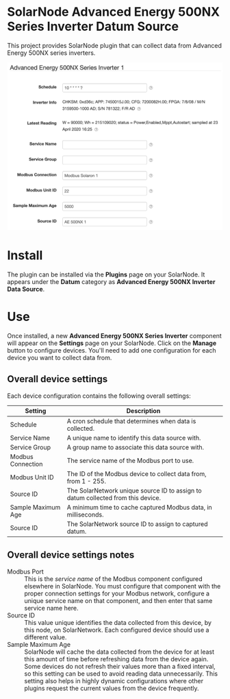 # SolarNode Advanced Energy 500NX Series Inverter Datum Source

This project provides SolarNode plugin that can collect data from Advanced Energy 500NX series
inverters.

![settings](docs/solarnode-ae500nx-device-settings.png)

# Install

The plugin can be installed via the **Plugins** page on your SolarNode. It appears under the
**Datum** category as **Advanced Energy 500NX Inverter Data Source**.

# Use

Once installed, a new **Advanced Energy 500NX Series Inverter** component will appear on the
**Settings** page on your SolarNode. Click on the **Manage** button to configure devices. You'll
need to add one configuration for each device you want to collect data from.

## Overall device settings

Each device configuration contains the following overall settings:

| Setting            | Description                                                                      |
|--------------------|----------------------------------------------------------------------------------|
| Schedule           | A cron schedule that determines when data is collected.                          |
| Service Name       | A unique name to identify this data source with.                                 |
| Service Group      | A group name to associate this data source with.                                 |
| Modbus Connection  | The service name of the Modbus port to use.                                      |
| Modbus Unit ID     | The ID of the Modbus device to collect data from, from 1 - 255.                  |
| Source ID          | The SolarNetwork unique source ID to assign to datum collected from this device. |
| Sample Maximum Age | A minimum time to cache captured Modbus data, in milliseconds.                   |
| Source ID          | The SolarNetwork source ID to assign to captured datum.                          |

## Overall device settings notes

<dl>
	<dt>Modbus Port</dt>
	<dd>This is the <i>service name</i> of the Modbus component configured elsewhere
	in SolarNode. You must configure that component with the proper connection settings
	for your Modbus network, configure a unique service name on that component, and then
	enter that same service name here.</dd>
	<dt>Source ID</dt>
	<dd>This value unique identifies the data collected from this device, by this node,
	 on SolarNetwork. Each configured device should use a different value.</dd>
	<dt>Sample Maximum Age</dt>
	<dd>SolarNode will cache the data collected from the device for at least
	this amount of time before refreshing data from the device again. Some devices
	do not refresh their values more than a fixed interval, so this setting can be
	used to avoid reading data unnecessarily. This setting also helps in highly
	dynamic configurations where other plugins request the current values from
	the device frequently.</dd>
</dl>
